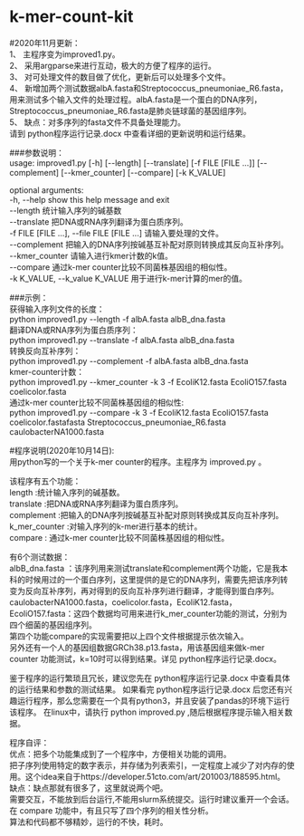 # k-mer-count-kit
#2020年11月更新：  
1、 主程序变为improved1.py。  
2、	采用argparse来进行互动，极大的方便了程序的运行。  
3、	对可处理文件的数目做了优化，更新后可以处理多个文件。   
4、 新增加两个测试数据albA.fasta和Streptococcus_pneumoniae_R6.fasta，用来测试多个输入文件的处理过程。albA.fasta是一个蛋白的DNA序列，Streptococcus_pneumoniae_R6.fasta是肺炎链球菌的基因组序列。  
5、 缺点：对多序列的fasta文件不具备处理能力。  
请到 python程序运行记录.docx 中查看详细的更新说明和运行结果。  

###参数说明：  
usage: improved1.py [-h] [--length] [--translate] [-f FILE [FILE ...]]
                    [--complement] [--kmer_counter] [--compare] [-k K_VALUE]  

optional arguments:  
  -h, --help            show this help message and exit  
  --length              统计输入序列的碱基数  
  --translate           把DNA或RNA序列翻译为蛋白质序列。  
  -f FILE [FILE ...], --file FILE [FILE ...]
                        请输入要处理的文件。   
  --complement          把输入的DNA序列按碱基互补配对原则转换成其反向互补序列。  
  --kmer_counter        请输入进行kmer计数的k值。  
  --compare             通过k-mer counter比较不同菌株基因组的相似性。  
  -k K_VALUE, --k_value K_VALUE
                        用于进行k-mer计算的mer的值。  

###示例：  
获得输入序列文件的长度：  
	python improved1.py --length -f albA.fasta albB_dna.fasta  
翻译DNA或RNA序列为蛋白质序列：  
	python improved1.py --translate -f albA.fasta albB_dna.fasta  
转换反向互补序列：  
	python improved1.py --complement -f albA.fasta albB_dna.fasta  
kmer-counter计数：  
	python improved1.py --kmer_counter -k 3 -f EcoliK12.fasta EcoliO157.fasta coelicolor.fasta  
通过k-mer counter比较不同菌株基因组的相似性:  
	python improved1.py --compare -k 3 -f EcoliK12.fasta EcoliO157.fasta coelicolor.fastafasta Streptococcus_pneumoniae_R6.fasta caulobacterNA1000.fasta  

	
#程序说明(2020年10月14日):  
用python写的一个关于k-mer counter的程序。主程序为 improved.py 。

该程序有五个功能：  
	length :统计输入序列的碱基数。  
	translate :把DNA或RNA序列翻译为蛋白质序列。  
	complement :把输入的DNA序列按碱基互补配对原则转换成其反向互补序列。  
	k_mer_counter :对输入序列的k-mer进行基本的统计。  
	compare : 通过k-mer counter比较不同菌株基因组的相似性。  

有6个测试数据：  
albB_dna.fasta ：该序列用来测试translate和complement两个功能，它是我本科的时候用过的一个蛋白序列，这里提供的是它的DNA序列，需要先把该序列转变为反向互补序列，再对得到的反向互补序列进行翻译，才能得到蛋白序列。  
caulobacterNA1000.fasta，coelicolor.fasta，EcoliK12.fasta，EcoliO157.fasta：这四个数据均可用来进行k_mer_counter功能的测试，分别为四个细菌的基因组序列。  
第四个功能compare的实现需要把以上四个文件根据提示依次输入。  
另外还有一个人的基因组数据GRCh38.p13.fasta，用该基因组来做k-mer counter 功能测试，k=10时可以得到结果。详见 python程序运行记录.docx。  

鉴于程序的运行繁琐且冗长，建议您先在 python程序运行记录.docx 中查看具体的运行结果和参数的测试结果。
如果看完 python程序运行记录.docx 后您还有兴趣运行程序，那么您需要在一个具有python3，并且安装了pandas的环境下运行该程序。
在linux中，请执行 python improved.py ,随后根据程序提示输入相关数据。  

程序自评：  
	优点：把多个功能集成到了一个程序中，方便相关功能的调用。  
	      把子序列使用特定的数字表示，并存储为列表索引，一定程度上减少了对内存的使用。这个idea来自于https://developer.51cto.com/art/201003/188595.html。
	缺点：缺点那就有很多了，这里就说两个吧。  
	      需要交互，不能放到后台运行,不能用slurm系统提交。运行时建议重开一个会话。  
	      在 compare 功能中，有且只写了四个序列的相关性分析。  
	      算法和代码都不够精妙，运行的不快，耗时。  




